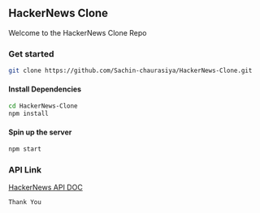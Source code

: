 ## HackerNews Clone

<p>Welcome to the HackerNews Clone Repo</p>

### Get started

```bash
git clone https://github.com/Sachin-chaurasiya/HackerNews-Clone.git

```

#### Install Dependencies

```bash
cd HackerNews-Clone
npm install
```

#### Spin up the server

```bash
npm start
```

### API Link

[HackerNews API DOC](https://hackernews.api-docs.io/v0/overview/introduction)

`Thank You`
